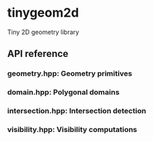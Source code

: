 # tinygeom2d
Tiny 2D geometry library

## API reference
### geometry.hpp: Geometry primitives
### domain.hpp: Polygonal domains
### intersection.hpp: Intersection detection
### visibility.hpp: Visibility computations
